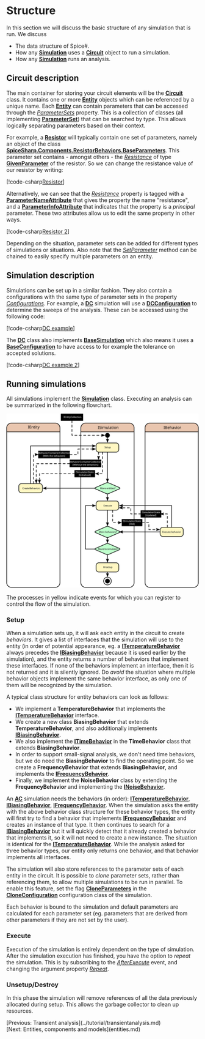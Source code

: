 # Structure

In this section we will discuss the basic structure of any simulation that is run. We discuss

- The data structure of Spice#.
- How any **[Simulation](xref:SpiceSharp.Simulations.Simulation)** uses a **[Circuit](xref:SpiceSharp.Circuit)** object to run a simulation.
- How any **[Simulation](xref:SpiceSharp.Simulations.Simulation)** runs an analysis.

## Circuit description

The main container for storing your circuit elements will be the **[Circuit](xref:SpiceSharp.Circuit)** class. It contains one or more **[Entity](xref:SpiceSharp.Circuits.Entity)** objects which can be referenced by a unique name. Each **[Entity](xref:SpiceSharp.Circuits.Entity)** can contain parameters that can be accessed through the *[ParameterSets](xref:SpiceSharp.Circuits.Entity.ParameterSets)* property. This is a collection of classes (all implementing **[ParameterSet](xref:SpiceSharp.ParameterSet)**) that can be searched by type. This allows logically separating parameters based on their context.

For example, a **[Resistor](xref:SpiceSharp.Components.Resistor)** will typically contain one set of parameters, namely an object of the class  **[SpiceSharp.Components.ResistorBehaviors.BaseParameters](xref:SpiceSharp.Components.ResistorBehaviors.BaseParameters)**. This parameter set contains - amongst others - the *[Resistance](xref:SpiceSharp.Components.ResistorBehaviors.BaseParameters.Resistance)* of type **[GivenParameter](xref:SpiceSharp.GivenParameter`1)** of the resistor. So we can change the resistance value of our resistor by writing:

[!code-csharp[Resistor](../../SpiceSharpTest/BasicExampleTests.cs#example_structure_resistor)]

Alternatively, we can see that the *[Resistance](xref:SpiceSharp.Components.ResistorBehaviors.BaseParameters.Resistance)* property is tagged with a **[ParameterNameAttribute](xref:SpiceSharp.Attributes.ParameterNameAttribute)** that gives the property the name "resistance", and a **[ParameterInfoAttribute](xref:SpiceSharp.Attributes.ParameterInfoAttribute)** that indicates that the property is a *principal* parameter. These two attributes allow us to edit the same property in other ways.

[!code-csharp[Resistor 2](../../SpiceSharpTest/BasicExampleTests.cs#example_structure_resistor_2)]

Depending on the situation, parameter sets can be added for different types of simulations or situations. Also note that the *[SetParameter](xref:SpiceSharp.Circuits.Entity.SetParameter(System.String,System.Collections.Generic.IEqualityComparer{System.String}))* method can be chained to easily specify multiple parameters on an entity.

## Simulation description

Simulations can be set up in a similar fashion. They also contain a configurations with the same type of parameter sets in the property  *[Configurations](xref:SpiceSharp.Simulations.Simulation.Configurations)*. For example, a **[DC](xref:SpiceSharp.Simulations.DC)** simulation will use a **[DCConfiguration](xref:SpiceSharp.Simulations.DCConfiguration)** to determine the sweeps of the analysis. These can be accessed using the following code:

[!code-csharp[DC example](../../SpiceSharpTest/BasicExampleTests.cs#example_structure_dc)]

The **[DC](xref:SpiceSharp.Simulations.DC)** class also implements **[BaseSimulation](xref:SpiceSharp.Simulations.BaseSimulation)** which also means it uses a **[BaseConfiguration](xref:SpiceSharp.Simulations.BaseConfiguration)** to have access to for example the tolerance on accepted solutions.

[!code-csharp[DC example 2](../../SpiceSharpTest/BasicExampleTests.cs#example_structure_dc_2)]

## Running simulations

All simulations implement the **[Simulation](xref:SpiceSharp.Simulations.Simulation)** class. Executing an analysis can be summarized in the following flowchart.

<p align="center"><img src="images/simulation_flow.svg" alt="Simulation flow" /></p>

The processes in yellow indicate events for which you can register to control the flow of the simulation.

### Setup

When a simulation sets up, it will ask each entity in the circuit to create *behaviors*. It gives a list of interfaces that the simulation will use to the entity (in order of potential appearance, eg. a **[ITemperatureBehavior](xref:SpiceSharp.Behaviors.ITemperatureBehavior)** always precedes the **[IBiasingBehavior](xref:SpiceSharp.Behaviors.IBiasingBehavior)** because it is used earlier by the simulation), and the entity returns a number of behaviors that implement these interfaces. If none of the behaviors implement an interface, then it is not returned and it is silently ignored. Do *avoid* the situation where multiple behavior objects implement the same behavior interface, as only one of them will be recognized by the simulation.

A typical class structure for entity behaviors can look as follows:
- We implement a **TemperatureBehavior** that implements the **[ITemperatureBehavior](xref:SpiceSharp.Behaviors.ITemperatureBehavior)** interface.
- We create a new class **BiasingBehavior** that extends **TemperatureBehavior**, and also additionally implements **[IBiasingBehavior](xref:SpiceSharp.Behaviors.IBiasingBehavior)**.
- We also implement the **[ITimeBehavior](xref:SpiceSharp.Behaviors.ITimeBehavior)** in the **TimeBehavior** class that extends **BiasingBehavior**.
- In order to support small-signal analysis, we don't need time behaviors, but we do need the **BiasingBehavior** to find the operating point. So we create a **FrequencyBehavior** that extends **BiasingBehavior**, and implements the **[IFrequencyBehavior](xref:SpiceSharp.Behaviors.IFrequencyBehavior)**.
- Finally, we implement the **NoiseBehavior** class by extending the **FrequencyBehavior** and implementing the **[INoiseBehavior](xref:SpiceSharp.Behaviors.INoiseBehavior)**.

An **[AC](xref:SpiceSharp.Simulations.AC)** simulation needs the behaviors (in order): **[ITemperatureBehavior](xref:SpiceSharp.Behaviors.ITemperatureBehavior)**, **[IBiasingBehavior](xref:SpiceSharp.Behaviors.IBiasingBehavior)**, **[IFrequencyBehavior](xref:SpiceSharp.Behaviors.IFrequencyBehavior)**. When the simulation asks the entity with the above behavior class structure for these behavior types, the entity will first try to find a behavior that implements **[IFrequencyBehavior](xref:SpiceSharp.Behaviors.IFrequencyBehavior)** and creates an instance of that type. It then continues to search for a **[IBiasingBehavior](xref:SpiceSharp.Behaviors.IBiasingBehavior)** but it will quickly detect that it already created a behavior that implements it, so it will not need to create a new instance. The situation is identical for the **[ITemperatureBehavior](xref:SpiceSharp.Behaviors.ITemperatureBehavior)**. While the analysis asked for three behavior types, our entity only returns one behavior, and that behavior implements all interfaces.

The simulation will also store references to the parameter sets of each entity in the circuit. It is possible to *clone* parameter sets, rather than referencing them, to allow multiple simulations to be run in parallel. To enable this feature, set the flag **[CloneParameters](xref:SpiceSharp.Simulations.CollectionConfiguration.CloneParameters)** in the **[CloneConfiguration](xref:SpiceSharp.Simulations.CollectionConfiguration)** configuration class of the simulation.

Each behavior is bound to the simulation and default parameters are calculated for each parameter set (eg. parameters that are derived from other parameters if they are not set by the user).

### Execute

Execution of the simulation is entirely dependent on the type of simulation. After the simulation execution has finished, you have the option to *repeat* the simulation. This is by subscribing to the *[AfterExecute](xref:SpiceSharp.Simulations.Simulation.AfterExecute)* event, and changing the argument property *[Repeat](xref:SpiceSharp.Simulations.AfterExecuteEventArgs.Repeat)*.

### Unsetup/Destroy

In this phase the simulation will remove references of all the data previously allocated during setup. This allows the garbage collector to clean up resources.

<div class="pull-left">[Previous: Transient analysis](../tutorial/transientanalysis.md)</div> <div class="pull-right">[Next: Entities, components and models](entities.md)</div>
